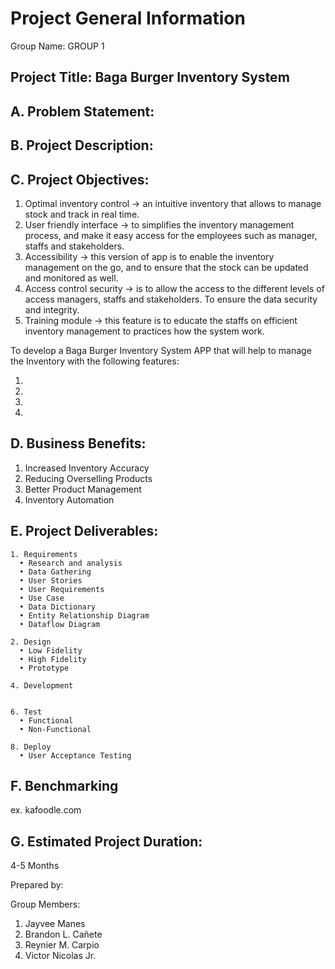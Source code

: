 # Project General Information

Group Name: GROUP 1

## Project Title: Baga Burger Inventory System

## A. Problem Statement:

## B. Project Description:

## C. Project Objectives: 

1. Optimal inventory control -> an intuitive inventory that allows to manage stock and track in real time.
2. User friendly interface -> to simplifies the inventory management process, and make it easy access for the employees such as manager, staffs and stakeholders.
3. Accessibility -> this version of app is to enable the inventory management on the go, and to ensure that the stock can be updated and monitored as well.
4. Access control security -> is to allow the access to the different levels of access managers, staffs and stakeholders. To ensure the data security and integrity.
5. Training module -> this feature is to educate the staffs on efficient inventory management to practices how the system work.

To develop a Baga Burger Inventory System APP that will help to manage the Inventory with the following features:

1.
2.
3.
4. 

## D. Business Benefits:

1. Increased Inventory Accuracy
2. Reducing Overselling Products
3. Better Product Management
4. Inventory Automation

## E. Project Deliverables:

    1. Requirements
      • Research and analysis
      • Data Gathering
      • User Stories
      • User Requirements
      • Use Case
      • Data Dictionary
      • Entity Relationship Diagram
      • Dataflow Diagram

    2. Design
      • Low Fidelity
      • High Fidelity
      • Prototype

    4. Development


    6. Test
      • Functional
      • Non-Functional

    8. Deploy
      • User Acceptance Testing

## F. Benchmarking

ex. kafoodle.com

## G. Estimated Project Duration:

4-5 Months

Prepared by:

Group Members:

1. Jayvee Manes
2. Brandon L. Cañete
3. Reynier M. Carpio
4. Victor Nicolas Jr.
